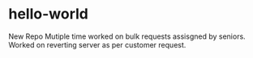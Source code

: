 # hello-world
New Repo 
Mutiple time worked on bulk requests assisgned by seniors. 
Worked on reverting server as per customer request.
